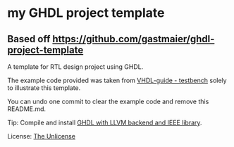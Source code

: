 # my  GHDL project template
## Based off https://github.com/gastmaier/ghdl-project-template

A template for RTL design project using GHDL.


The example code provided was taken from 
[VHDL-guide - testbench](https://vhdlguide.readthedocs.io/en/latest/vhdl/testbench.html)
solely to illustrate this template.

You can undo one commit to clear the example code and remove this README.md.

Tip:
Compile and install [GHDL with LLVM backend and IEEE library](https://ghdl.github.io/ghdl/development/building/LLVM.html).

License: [The Unlicense](https://unlicense.org/)
